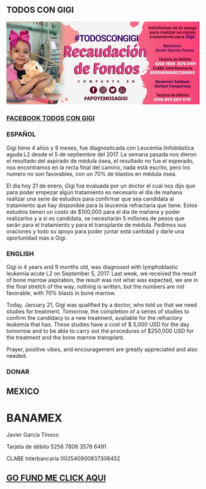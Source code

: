 ## TODOS CON GIGI

![Image](/imagenGigi1.jpg)

### [FACEBOOK TODOS CON GIGI](https://www.facebook.com/TodosConGigi)

### ESPAÑOL

Gigi tiene 4 años y 9 meses, fue diagnosticada con Leucemia linfoblástica aguda L2 desde el 5 de septiembre del 2017.  La semana pasada nos dieron el resultado del aspirado de médula ósea, el resultado no fue el esperado, nos encontramos en la recta final del camino, nada está escrito, pero los numero no son favorables, con un 70% de blastos en médula ósea.

El día hoy 21 de enero, Gigi fue evaluada por un doctor el cual nos dijo que para poder empezar algún tratamiento es necesario el día de mañana realizar una serie de estudios para confirmar que sea candidata al tratamiento que hay disponible para la leucemia refractaria que tiene. 
Estos estudios tienen un costo de $100,000 para el día de mañana y poder realizarlos y a si es candidata, se necesitarán 5 millones de pesos que serán para el tratamiento y para el transplante de médula. 
Pedimos sus oraciones y todo su apoyo para poder juntar está cantidad y darle una oportunidad más a Gigi.

### ENGLISH

Gigi is 4 years and 9 months old, was diagnosed with lymphoblastic leukemia acute L2 on September 5, 2017. Last week, we received the result of bone marrow aspiration, the result was not what was expected, we are in the final stretch of the way, nothing is written, but the numbers are not favorable, with 70% blasts in bone marrow.

Today, January 21, Gigi was qualified by a doctor, who told us that we need studies for treatment. Tomorrow, the completion of a series of studies to confirm the candidacy to a new treatment, available for the refractory leukemia that has.
These studies have a cost of $ 5,000 USD for the day tomorrow and to be able to carry out the procedures of $250,000 USD for the treatment and the bone marrow transplant.

Prayer, positive vibes, and encouragement are greatly appreciated and also needed.

### DONAR

## MEXICO

# BANAMEX
Javier García Tinoco

Tarjeta de débito
5256 7808 3576 6491

CLABE Interbancaria
002540900837308452

## [GO FUND ME CLICK AQUI](https://www.gofundme.com/kdz4ue-todos-con-gigi)



